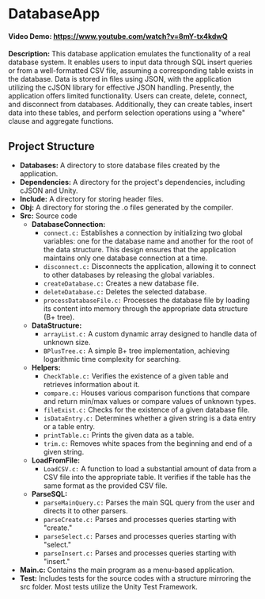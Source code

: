 # DatabaseApp

#### Video Demo: https://www.youtube.com/watch?v=8mY-tx4kdwQ

**Description:** This database application emulates the functionality of a real database system. It enables users to input data through SQL insert queries or from a well-formatted CSV file, assuming a corresponding table exists in the database. Data is stored in files using JSON, with the application utilizing the cJSON library for effective JSON handling. Presently, the application offers limited functionality. Users can create, delete, connect, and disconnect from databases. Additionally, they can create tables, insert data into these tables, and perform selection operations using a "where" clause and aggregate functions.

## Project Structure

- **Databases:** A directory to store database files created by the application.
- **Dependencies:** A directory for the project's dependencies, including cJSON and Unity.
- **Include:** A directory for storing header files.
- **Obj:** A directory for storing the .o files generated by the compiler.
- **Src:** Source code
  - **DatabaseConnection:**
    - `connect.c:` Establishes a connection by initializing two global variables: one for the database name and another for the root of the data structure. This design ensures that the application maintains only one database connection at a time.
    - `disconnect.c:` Disconnects the application, allowing it to connect to other databases by releasing the global variables.
    - `createDatabase.c:` Creates a new database file.
    - `deleteDatabase.c:` Deletes the selected database.
    - `processDatabaseFile.c:` Processes the database file by loading its content into memory through the appropriate data structure (B+ tree).
  - **DataStructure:**
    - `arrayList.c:` A custom dynamic array designed to handle data of unknown size.
    - `BPlusTree.c:` A simple B+ tree implementation, achieving logarithmic time complexity for searching.
  - **Helpers:**
    - `CheckTable.c:` Verifies the existence of a given table and retrieves information about it.
    - `compare.c:` Houses various comparison functions that compare and return min/max values or compare values of unknown types.
    - `fileExist.c:` Checks for the existence of a given database file.
    - `isDataEntry.c:` Determines whether a given string is a data entry or a table entry.
    - `printTable.c:` Prints the given data as a table.
    - `trim.c:` Removes white spaces from the beginning and end of a given string.
  - **LoadFromFile:**
    - `LoadCSV.c:` A function to load a substantial amount of data from a CSV file into the appropriate table. It verifies if the table has the same format as the provided CSV file.
  - **ParseSQL:**
    - `parseMainQuery.c:` Parses the main SQL query from the user and directs it to other parsers.
    - `parseCreate.c:` Parses and processes queries starting with "create."
    - `parseSelect.c:` Parses and processes queries starting with "select."
    - `parseInsert.c:` Parses and processes queries starting with "insert."
- **Main.c:** Contains the main program as a menu-based application.
- **Test:** Includes tests for the source codes with a structure mirroring the src folder. Most tests utilize the Unity Test Framework.
